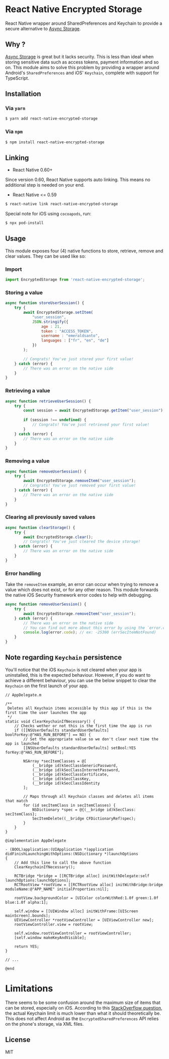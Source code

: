 # React Native Encrypted Storage
React Native wrapper around SharedPreferences and Keychain to provide a secure alternative to [Async Storage](https://github.com/react-native-community/async-storage).

## Why ?

[Async Storage](https://github.com/react-native-community/async-storage) is great but it lacks security. This is less than ideal when storing sensitive data such as access tokens, payment information and so on. This module aims to solve this problem by providing a wrapper around Android's `SharedPreferences` and iOS' `Keychain`, complete with support for TypeScript.

## Installation

### Via `yarn`

```bash
$ yarn add react-native-encrypted-storage
```

### Via `npm`

```bash
$ npm install react-native-encrypted-storage
```

## Linking

- React Native 0.60+

Since version 0.60, React Native supports auto linking. This means no additional step is needed on your end.

- React Native <= 0.59

```bash
$ react-native link react-native-encrypted-storage
```

Special note for iOS using `cocoapods`, run:

```bash
$ npx pod-install
```

## Usage

This module exposes four (4) native functions to store, retrieve, remove and clear values. They can be used like so:

### Import

```js
import EncryptedStorage from 'react-native-encrypted-storage';
```

### Storing a value

```js
async function storeUserSession() {
    try {
        await EncryptedStorage.setItem(
            "user_session",
            JSON.stringify({
                age : 21,
                token : "ACCESS_TOKEN",
                username : "emeraldsanto",
                languages : ["fr", "en", "de"]
            })
        );

        // Congrats! You've just stored your first value!
    } catch (error) {
        // There was an error on the native side
    }
}
```

### Retrieving a value

```js
async function retrieveUserSession() {
    try {   
        const session = await EncryptedStorage.getItem("user_session");
    
        if (session !== undefined) {
            // Congrats! You've just retrieved your first value!
        }
    } catch (error) {
        // There was an error on the native side
    }
}
```

### Removing a value

```js
async function removeUserSession() {
    try {
        await EncryptedStorage.removeItem("user_session");
        // Congrats! You've just removed your first value!
    } catch (error) {
        // There was an error on the native side
    }
}
```

### Clearing all previously saved values

```js
async function clearStorage() {
    try {
        await EncryptedStorage.clear();
        // Congrats! You've just cleared the device storage!
    } catch (error) {
        // There was an error on the native side
    }
}
```

### Error handling

Take the `removeItem` example, an error can occur when trying to remove a value which does not exist, or for any other reason. This module forwards the native iOS Security framework error codes to help with debugging.

```js
async function removeUserSession() {
    try {
        await EncryptedStorage.removeItem("user_session");
    } catch (error) {
        // There was an error on the native side
        // You can find out more about this error by using the `error.code` property
        console.log(error.code); // ex: -25300 (errSecItemNotFound)
    }
}
```

## Note regarding `Keychain` persistence

You'll notice that the iOS `Keychain` is not cleared when your app is uninstalled, this is the expected behaviour. However, if you do want to achieve a different behaviour, you can use the below snippet to clear the `Keychain` on the first launch of your app.

```objc
// AppDelegate.m

/**
 Deletes all Keychain items accessible by this app if this is the first time the user launches the app
 */
static void ClearKeychainIfNecessary() {
    // Checks wether or not this is the first time the app is run
    if ([[NSUserDefaults standardUserDefaults] boolForKey:@"HAS_RUN_BEFORE"] == NO) {
        // Set the appropriate value so we don't clear next time the app is launched
        [[NSUserDefaults standardUserDefaults] setBool:YES forKey:@"HAS_RUN_BEFORE"];

        NSArray *secItemClasses = @[
            (__bridge id)kSecClassGenericPassword,
            (__bridge id)kSecClassInternetPassword,
            (__bridge id)kSecClassCertificate,
            (__bridge id)kSecClassKey,
            (__bridge id)kSecClassIdentity
        ];

        // Maps through all Keychain classes and deletes all items that match
        for (id secItemClass in secItemClasses) {
            NSDictionary *spec = @{(__bridge id)kSecClass: secItemClass};
            SecItemDelete((__bridge CFDictionaryRef)spec);
        }
    }
}

@implementation AppDelegate

- (BOOL)application:(UIApplication *)application didFinishLaunchingWithOptions:(NSDictionary *)launchOptions
{
    // Add this line to call the above function
    ClearKeychainIfNecessary();

    RCTBridge *bridge = [[RCTBridge alloc] initWithDelegate:self launchOptions:launchOptions];
    RCTRootView *rootView = [[RCTRootView alloc] initWithBridge:bridge moduleName:@"APP_NAME" initialProperties:nil];

    rootView.backgroundColor = [UIColor colorWithRed:1.0f green:1.0f blue:1.0f alpha:1];

    self.window = [[UIWindow alloc] initWithFrame:[UIScreen mainScreen].bounds];
    UIViewController *rootViewController = [UIViewController new];
    rootViewController.view = rootView;

    self.window.rootViewController = rootViewController;
    [self.window makeKeyAndVisible];

    return YES;
}

// ...

@end
```

# Limitations

There seems to be some confusion around the maximum size of items that can be stored, especially on iOS. According to this [StackOverflow question](https://stackoverflow.com/questions/13488793/is-there-any-length-limit-of-string-stored-in-keychain), the actual Keychain limit is much lower than what it should theoretically be. This does not affect Android as the `EncryptedSharedPreferences` API relies on the phone's storage, via XML files.

## License

MIT

